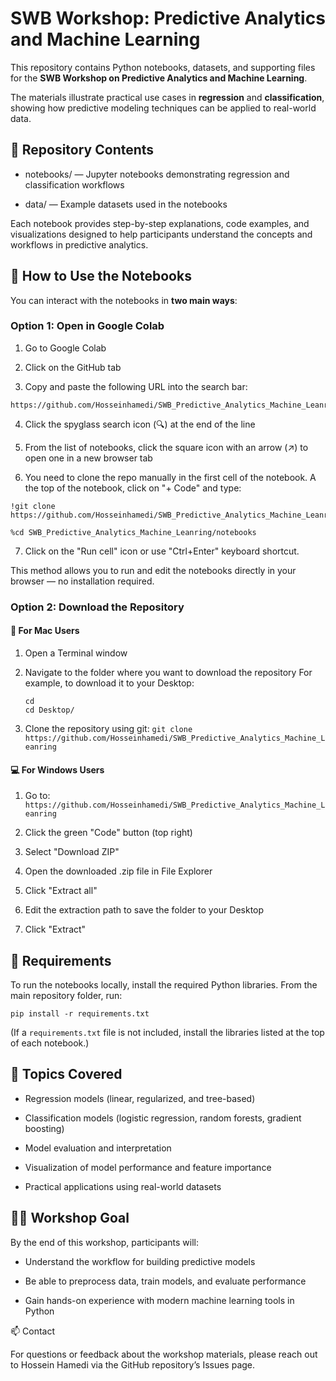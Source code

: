 # SWB Workshop: Predictive Analytics and Machine Learning

This repository contains Python notebooks, datasets, and supporting files for the **SWB Workshop on Predictive Analytics and Machine Learning**.

The materials illustrate practical use cases in **regression** and **classification**, showing how predictive modeling techniques can be applied to real-world data.

## 📂 Repository Contents

 - notebooks/ — Jupyter notebooks demonstrating regression and classification workflows

 - data/ — Example datasets used in the notebooks

Each notebook provides step-by-step explanations, code examples, and visualizations designed to help participants understand the concepts and workflows in predictive analytics.

## 🚀 How to Use the Notebooks

You can interact with the notebooks in **two main ways**:

### Option 1: Open in Google Colab

 1. Go to Google Colab

 2. Click on the GitHub tab

 3. Copy and paste the following URL into the search bar:
 ```
 https://github.com/Hosseinhamedi/SWB_Predictive_Analytics_Machine_Leanring.git
 ```

 4. Click the spyglass search icon (🔍) at the end of the line

 5. From the list of notebooks, click the square icon with an arrow (↗) to open one in a new browser tab

 6. You need to clone the repo manually in the first cell of the notebook. A the top of the notebook, click on "+ Code" and type:
 ```
!git clone https://github.com/Hosseinhamedi/SWB_Predictive_Analytics_Machine_Leanring.git

%cd SWB_Predictive_Analytics_Machine_Leanring/notebooks
 ```
 7. Click on the "Run cell" icon or use "Ctrl+Enter" keyboard shortcut. 

This method allows you to run and edit the notebooks directly in your browser — no installation required.

### Option 2: Download the Repository

#### 🧠 For Mac Users

 1. Open a Terminal window

 2. Navigate to the folder where you want to download the repository
    For example, to download it to your Desktop:
    ```
    cd
    cd Desktop/
    ```

 3. Clone the repository using git:
    ```git clone https://github.com/Hosseinhamedi/SWB_Predictive_Analytics_Machine_Leanring```

#### 💻 For Windows Users

 1. Go to: `https://github.com/Hosseinhamedi/SWB_Predictive_Analytics_Machine_Leanring`

 2. Click the green "Code" button (top right)

 3. Select "Download ZIP"

 4. Open the downloaded .zip file in File Explorer

 5. Click "Extract all"

 6. Edit the extraction path to save the folder to your Desktop

 7. Click "Extract"

## 🧰 Requirements

To run the notebooks locally, install the required Python libraries.
From the main repository folder, run:

`pip install -r requirements.txt`

(If a `requirements.txt` file is not included, install the libraries listed at the top of each notebook.)

## 📘 Topics Covered

 - Regression models (linear, regularized, and tree-based)

 - Classification models (logistic regression, random forests, gradient boosting)

 - Model evaluation and interpretation

 - Visualization of model performance and feature importance

 - Practical applications using real-world datasets

## 🧑‍🏫 Workshop Goal

By the end of this workshop, participants will:

 - Understand the workflow for building predictive models

 - Be able to preprocess data, train models, and evaluate performance

 - Gain hands-on experience with modern machine learning tools in Python

📫 Contact

For questions or feedback about the workshop materials, please reach out to Hossein Hamedi via the GitHub repository’s Issues page.

